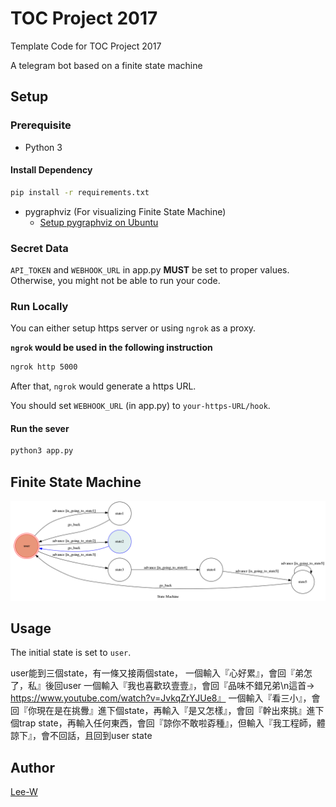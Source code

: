 # TOC Project 2017

Template Code for TOC Project 2017

A telegram bot based on a finite state machine

## Setup

### Prerequisite
* Python 3

#### Install Dependency
```sh
pip install -r requirements.txt
```

* pygraphviz (For visualizing Finite State Machine)
    * [Setup pygraphviz on Ubuntu](http://www.jianshu.com/p/a3da7ecc5303)

### Secret Data

`API_TOKEN` and `WEBHOOK_URL` in app.py **MUST** be set to proper values.
Otherwise, you might not be able to run your code.

### Run Locally
You can either setup https server or using `ngrok` as a proxy.

**`ngrok` would be used in the following instruction**

```sh
ngrok http 5000
```

After that, `ngrok` would generate a https URL.

You should set `WEBHOOK_URL` (in app.py) to `your-https-URL/hook`.

#### Run the sever

```sh
python3 app.py
```

## Finite State Machine
![fsm](./img/show-fsm.png)

## Usage
The initial state is set to `user`.


user能到三個state，有一條又接兩個state，
一個輸入『心好累』，會回『弟怎了，私』後回user
一個輸入『我也喜歡玖壹壹』，會回『品味不錯兄弟\n這首-> https://www.youtube.com/watch?v=JvkqZrYJUe8』
一個輸入『看三小』，會回『你現在是在挑釁』進下個state，再輸入『是又怎樣』，會回『幹出來挑』進下個trap state，再輸入任何東西，會回『諒你不敢啦孬種』，但輸入『我工程師，體諒下』，會不回話，且回到user state


## Author
[Lee-W](https://github.com/Lee-W)
